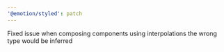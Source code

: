 ```yaml
---
'@emotion/styled': patch
---
```


Fixed issue when composing components using interpolations the wrong type would be inferred
